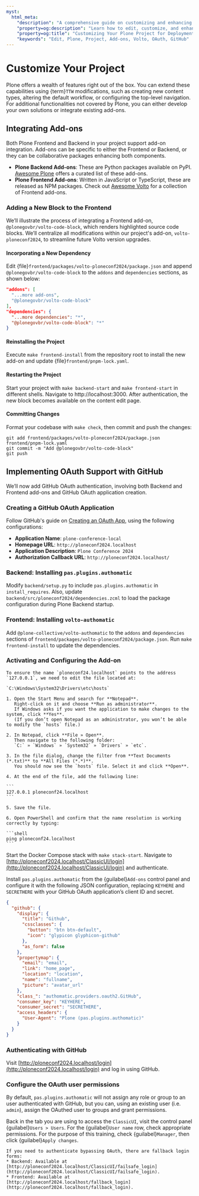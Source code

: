 ```yaml
---
myst:
  html_meta:
    "description": "A comprehensive guide on customizing and enhancing your Plone project for deployment."
    "property=og:description": "Learn how to edit, customize, and enhance your Plone project for optimal deployment."
    "property=og:title": "Customizing Your Plone Project for Deployment"
    "keywords": "Edit, Plone, Project, Add-ons, Volto, OAuth, GitHub"
---
```


# Customize Your Project

Plone offers a wealth of features right out of the box. You can extend these capabilities using {term}`TTW` modifications, such as creating new content types, altering the default workflow, or configuring the top-level navigation. For additional functionalities not covered by Plone, you can either develop your own solutions or integrate existing add-ons.

## Integrating Add-ons

Both Plone Frontend and Backend in your project support add-on integration. Add-ons can be specific to either the Frontend or Backend, or they can be collaborative packages enhancing both components.

- **Plone Backend Add-ons**: These are Python packages available on PyPI. [Awesome Plone](https://github.com/collective/awesome-plone) offers a curated list of these add-ons.
- **Plone Frontend Add-ons**: Written in JavaScript or TypeScript, these are released as NPM packages. Check out [Awesome Volto](https://github.com/collective/awesome-volto) for a collection of Frontend add-ons.

### Adding a New Block to the Frontend

We’ll illustrate the process of integrating a Frontend add-on, `@plonegovbr/volto-code-block`, which renders highlighted source code blocks. We’ll centralize all modifications within our project's add-on, `volto-ploneconf2024`, to streamline future Volto version upgrades.

#### Incorporating a New Dependency

Edit {file}`frontend/packages/volto-ploneconf2024/package.json` and append `@plonegovbr/volto-code-block` to the `addons` and `dependencies` sections, as shown below:

```json
"addons": [
  "...more add-ons",
  "@plonegovbr/volto-code-block"
],
"dependencies": {
  "...more dependencies": "*",
  "@plonegovbr/volto-code-block": "*"
}
```

#### Reinstalling the Project

Execute `make frontend-install` from the repository root to install the new add-on and update {file}`frontend/pnpm-lock.yaml`.

#### Restarting the Project

Start your project with `make backend-start` and `make frontend-start` in different shells.
Navigate to http://localhost:3000.
After authentication, the new block becomes available on the content edit page.

#### Committing Changes

Format your codebase with `make check`, then commit and push the changes:

```shell
git add frontend/packages/volto-ploneconf2024/package.json frontend/pnpm-lock.yaml
git commit -m "Add @plonegovbr/volto-code-block"
git push
```

## Implementing OAuth Support with GitHub

We’ll now add GitHub OAuth authentication, involving both Backend and Frontend add-ons and GitHub OAuth application creation.

### Creating a GitHub OAuth Application

Follow GitHub's guide on [Creating an OAuth App](https://docs.github.com/en/apps/oauth-apps/building-oauth-apps/creating-an-oauth-app), using the following configurations:

- **Application Name**: `plone-conference-local`
- **Homepage URL**: `http://ploneconf2024.localhost`
- **Application Description**: `Plone Conference 2024`
- **Authorization Callback URL**: `http://ploneconf2024.localhost/`

### Backend: Installing `pas.plugins.authomatic`

Modify `backend/setup.py` to include `pas.plugins.authomatic` in `install_requires`. Also, update `backend/src/ploneconf2024/dependencies.zcml` to load the package configuration during Plone Backend startup.

### Frontend: Installing `volto-authomatic`

Add `@plone-collective/volto-authomatic` to the `addons` and `dependencies` sections of `frontend/packages/volto-ploneconf2024/package.json`. Run `make frontend-install` to update the dependencies.

### Activating and Configuring the Add-on

````{note}
To ensure the name `ploneconf24.localhost` points to the address `127.0.0.1`, we need to edit the file located at:

`C:\Windows\System32\Drivers\etc\hosts`

1. Open the Start Menu and search for **Notepad**.
   Right-click on it and choose **Run as administrator**.
   If Windows asks if you want the application to make changes to the system, click **Yes**.
   (If you don’t open Notepad as an administrator, you won’t be able to modify the `hosts` file.)

2. In Notepad, click **File » Open**.
   Then navigate to the following folder:
   `C:` » `Windows` » `System32` » `Drivers` » `etc`.

3. In the file dialog, change the filter from **Text Documents (*.txt)** to **All Files (*.*)**.
   You should now see the `hosts` file. Select it and click **Open**.

4. At the end of the file, add the following line:

```
127.0.0.1 ploneconf24.localhost
```

5. Save the file.

6. Open PowerShell and confirm that the name resolution is working correctly by typing:

```shell
ping ploneconf24.localhost
```
````

Start the Docker Compose stack with `make stack-start`. Navigate to [http://ploneconf2024.localhost/ClassicUI/login](http://ploneconf2024.localhost/ClassicUI/login) and authenticate.

Install `pas.plugins.authomatic` from the {guilabel}`Add-ons` control panel and configure it with the following JSON configuration, replacing `KEYHERE` and `SECRETHERE` with your GitHub OAuth application’s client ID and secret.

```json
{
  "github": {
    "display": {
      "title": "Github",
      "cssclasses": {
        "button": "btn btn-default",
        "icon": "glypicon glyphicon-github"
      },
      "as_form": false
    },
    "propertymap": {
      "email": "email",
      "link": "home_page",
      "location": "location",
      "name": "fullname",
      "picture": "avatar_url"
    },
    "class_": "authomatic.providers.oauth2.GitHub",
    "consumer_key": "KEYHERE",
    "consumer_secret": "SECRETHERE",
    "access_headers": {
      "User-Agent": "Plone (pas.plugins.authomatic)"
    }
  }
}
```

### Authenticating with GitHub

Visit [http://ploneconf2024.localhost/login](http://ploneconf2024.localhost/login) and log in using GitHub.

### Configure the OAuth user permissions

By default, `pas.plugins.authomatic` will not assign any role or group to an user authenticated with GitHub, but you can, using an existing user (i.e. `admin`), assign the OAuthed user to groups and grant permissions.

Back in the tab you are using to access the `ClassicUI`, visit the control panel {guilabel}`Users > Users`.
For the {guilabel}`User name` row, check appropriate permissions.
For the purpose of this training, check {guilabel}`Manager`, then click {guilabel}`Apply changes`.

```{warning}
If you need to authenticate bypassing OAuth, there are fallback login forms:
* Backend: Available at [http://ploneconf2024.localhost/ClassicUI/failsafe_login](http://ploneconf2024.localhost/ClassicUI/failsafe_login).
* Frontend: Available at [http://ploneconf2024.localhost/fallback_login](http://ploneconf2024.localhost/fallback_login).

```
